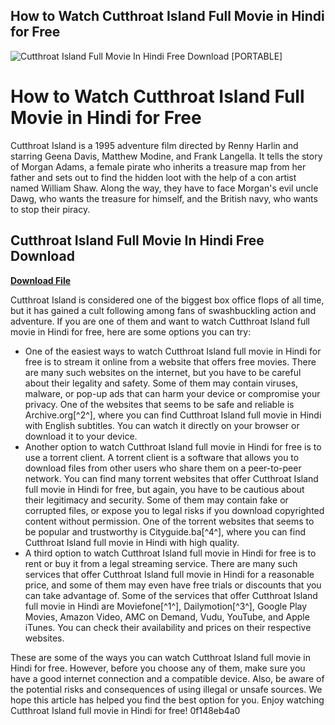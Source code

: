 ## How to Watch Cutthroat Island Full Movie in Hindi for Free

 
![Cutthroat Island Full Movie In Hindi Free Download \[PORTABLE\]](https://i1.sndcdn.com/artworks-IyzryVjVnWoCQTve-LMNBLg-t500x500.jpg)

 
# How to Watch Cutthroat Island Full Movie in Hindi for Free
  
Cutthroat Island is a 1995 adventure film directed by Renny Harlin and starring Geena Davis, Matthew Modine, and Frank Langella. It tells the story of Morgan Adams, a female pirate who inherits a treasure map from her father and sets out to find the hidden loot with the help of a con artist named William Shaw. Along the way, they have to face Morgan's evil uncle Dawg, who wants the treasure for himself, and the British navy, who wants to stop their piracy.
 
## Cutthroat Island Full Movie In Hindi Free Download


[**Download File**](https://www.google.com/url?q=https%3A%2F%2Fbytlly.com%2F2tKz9R&sa=D&sntz=1&usg=AOvVaw0IUl47Bg6eP3qJIoSBKmtp)

  
Cutthroat Island is considered one of the biggest box office flops of all time, but it has gained a cult following among fans of swashbuckling action and adventure. If you are one of them and want to watch Cutthroat Island full movie in Hindi for free, here are some options you can try:
  
- One of the easiest ways to watch Cutthroat Island full movie in Hindi for free is to stream it online from a website that offers free movies. There are many such websites on the internet, but you have to be careful about their legality and safety. Some of them may contain viruses, malware, or pop-up ads that can harm your device or compromise your privacy. One of the websites that seems to be safe and reliable is Archive.org[^2^], where you can find Cutthroat Island full movie in Hindi with English subtitles. You can watch it directly on your browser or download it to your device.
- Another option to watch Cutthroat Island full movie in Hindi for free is to use a torrent client. A torrent client is a software that allows you to download files from other users who share them on a peer-to-peer network. You can find many torrent websites that offer Cutthroat Island full movie in Hindi for free, but again, you have to be cautious about their legitimacy and security. Some of them may contain fake or corrupted files, or expose you to legal risks if you download copyrighted content without permission. One of the torrent websites that seems to be popular and trustworthy is Cityguide.ba[^4^], where you can find Cutthroat Island full movie in Hindi with high quality.
- A third option to watch Cutthroat Island full movie in Hindi for free is to rent or buy it from a legal streaming service. There are many such services that offer Cutthroat Island full movie in Hindi for a reasonable price, and some of them may even have free trials or discounts that you can take advantage of. Some of the services that offer Cutthroat Island full movie in Hindi are Moviefone[^1^], Dailymotion[^3^], Google Play Movies, Amazon Video, AMC on Demand, Vudu, YouTube, and Apple iTunes. You can check their availability and prices on their respective websites.

These are some of the ways you can watch Cutthroat Island full movie in Hindi for free. However, before you choose any of them, make sure you have a good internet connection and a compatible device. Also, be aware of the potential risks and consequences of using illegal or unsafe sources. We hope this article has helped you find the best option for you. Enjoy watching Cutthroat Island full movie in Hindi for free!
 0f148eb4a0
